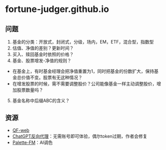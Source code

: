 # fortune-judger.github.io

## 问题
1. 基金的分类：开放式，封闭式，分级，场内，EM，ETF，混合型，指数型
2. 估值、净值的差别？更新时间？
3. 买入、赎回基金时依照的价格？
4. 基金、股票增发-净值的规则？
- 在基金上，有时基金经理会把净值重置为1，同时把基金的份数扩大，保持基金总价值不变。股票有无这种情况？
- 在增发股票的时候，需不需要调整股价？公司能像基金一样主动调整股价，增加股票数量吗？
5. 基金名称中后缀ABC的含义？

## 资源
- [QF-web](https://fortune-judger-qf-web-main-page-z9x093.streamlit.app/)
- [ChatGPT反向代理](https://gpt.chatapi.art/)：无需账号即可体验，偶尔token过期，作者会修复
- [Palette-FM](https://palette.fm/)：AI调色

